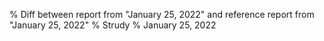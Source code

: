 % Diff between report from "January 25, 2022" and reference report from "January 25, 2022"
% Strudy
% January 25, 2022


